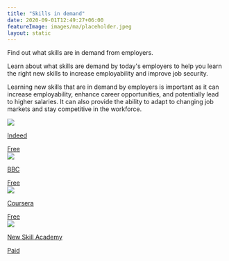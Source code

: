 ```yaml
---
title: "Skills in demand"
date: 2020-09-01T12:49:27+06:00
featureImage: images/ma/placeholder.jpeg
layout: static
---
```


Find out what skills are in demand from employers.

Learn about what skills are demand by today's employers to help you learn the right new skills to increase employability and improve job security.

Learning new skills that are in demand by employers is important as it can increase employability, enhance career opportunities, and potentially lead to higher salaries. It can also provide the ability to adapt to changing job markets and stay competitive in the workforce.

<a class="ma-link" href="https://www.indeed.com/career-advice/career-development/learning-skills-online"><div class="ma-card ma-card-Learning"><div class="ma-icon"><img src ="/images/Icon-check - learning - opacity.svg"/></div><div class="ma-name"><p>Indeed</p></div><div class="ma-paid-text"><span>Free</span></div></div></a><a class="ma-link" href="https://www.bbc.com/worklife/article/20220412-what-upskilling-means-for-the-future-of-work"><div class="ma-card ma-card-Learning"><div class="ma-icon"><img src ="/images/Icon-check - learning - opacity.svg"/></div><div class="ma-name"><p>BBC</p></div><div class="ma-paid-text"><span>Free</span></div></div></a><a class="ma-link" href="https://www.coursera.org/articles/high-income-skills"><div class="ma-card ma-card-Learning"><div class="ma-icon"><img src ="/images/Icon-check - learning - opacity.svg"/></div><div class="ma-name"><p>Coursera</p></div><div class="ma-paid-text"><span>Free</span></div></div></a><a class="ma-link" href="https://www.awin1.com/cread.php?awinmid=31125&awinaffid=1198638&ued=https%3A%2F%2Fnewskillsacademy.com%2F"><div class="ma-card ma-card-Learning"><div class="ma-icon"><img src ="/images/Icon-pound - learning - opacity.svg"/></div><div class="ma-name"><p>New Skill Academy</p></div><div class="ma-paid-text"><span>Paid</span></div></div></a>  

<br/><br/>






